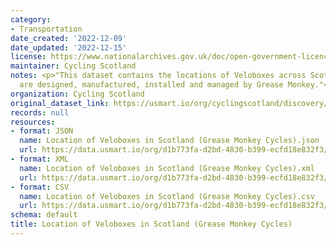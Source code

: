```yaml
---
category:
- Transportation
date_created: '2022-12-09'
date_updated: '2022-12-15'
license: https://www.nationalarchives.gov.uk/doc/open-government-licence/version/3/
maintainer: Cycling Scotland
notes: <p>"This dataset contains the locations of Veloboxes across Scotland which
  are designed, manufactured, installed and managed by Grease Monkey."</p>
organization: Cycling Scotland
original_dataset_link: https://usmart.io/org/cyclingscotland/discovery/discovery-view-detail/e9d45291-5070-415d-af6f-4ea64e0740ad
records: null
resources:
- format: JSON
  name: Location of Veloboxes in Scotland (Grease Monkey Cycles).json
  url: https://data.usmart.io/org/d1b773fa-d2bd-4830-b399-ecfd18e832f3/resource?resourceGUID=63b2e260-eb73-40df-a1d5-359cc70630a2
- format: XML
  name: Location of Veloboxes in Scotland (Grease Monkey Cycles).xml
  url: https://data.usmart.io/org/d1b773fa-d2bd-4830-b399-ecfd18e832f3/resource?resourceGUID=4040c2d8-9b57-4160-bbf4-4c519eac492c
- format: CSV
  name: Location of Veloboxes in Scotland (Grease Monkey Cycles).csv
  url: https://data.usmart.io/org/d1b773fa-d2bd-4830-b399-ecfd18e832f3/resource?resourceGUID=eabe179b-2db3-40e1-9605-1f0209280592
schema: default
title: Location of Veloboxes in Scotland (Grease Monkey Cycles)
---
```

